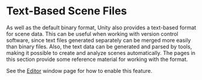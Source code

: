 Text-Based Scene Files
=========================


As well as the default binary format, Unity also provides a text-based format for scene data. This can be useful when working with version control software, since text files generated separately can be merged more easily than binary files. Also, the text data can be generated and parsed by tools, making it possible to create and analyze scenes automatically. The pages in this section provide some reference material for working with the format.


See the [Editor](class-EditorManager) window page for how to enable this feature.
